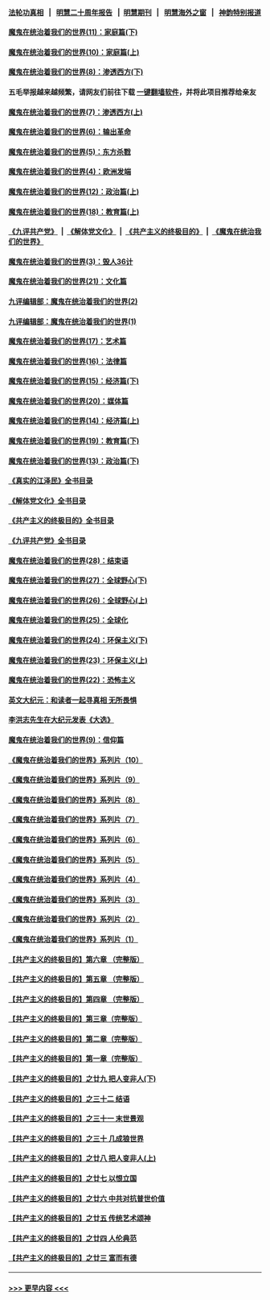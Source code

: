 #### [法轮功真相](https://github.com/gfw-breaker/truth/blob/master/README.md?t=0) &nbsp;&nbsp;|&nbsp;&nbsp; [明慧二十周年报告](https://github.com/gfw-breaker/mh-reports/blob/master/README.md?t=0) &nbsp;&nbsp;|&nbsp;&nbsp;[明慧期刊](https://github.com/gfw-breaker/mh-qikan) &nbsp;&nbsp;|&nbsp;&nbsp; [明慧海外之窗](https://github.com/gfw-breaker/mh-news/blob/master/README.md?t=0) &nbsp;&nbsp;|&nbsp;&nbsp; [神韵特别报道](https://github.com/gfw-breaker/mh-news/blob/master/shenyun.md?t=0)
#### [魔鬼在统治着我们的世界(11)：家庭篇(下)](../pages/nsc422/n10440961.md?t=11242337) 
#### [魔鬼在统治着我们的世界(10)：家庭篇(上)](../pages/nsc422/n10435448.md?t=11242337) 
#### [魔鬼在统治着我们的世界(8)：渗透西方(下)](../pages/nsc422/n10429603.md?t=11242337) 
#### 五毛举报越来越频繁，请网友们前往下载 [一键翻墙软件](https://github.com/gfw-breaker/ssr-accounts)，并将此项目推荐给亲友
#### [魔鬼在统治着我们的世界(7)：渗透西方(上)](../pages/nsc422/n10426013.md?t=11242337) 
#### [魔鬼在统治着我们的世界(6)：输出革命](../pages/nsc422/n10421536.md?t=11242337) 
#### [魔鬼在统治着我们的世界(5)：东方杀戮](../pages/nsc422/n10417707.md?t=11242337) 
#### [魔鬼在统治着我们的世界(4)：欧洲发端](../pages/nsc422/n10414890.md?t=11242337) 
#### [魔鬼在统治着我们的世界(12)：政治篇(上)](../pages/nsc422/n10444576.md?t=11242337) 
#### [魔鬼在统治着我们的世界(18)：教育篇(上)](../pages/nsc422/n10526970.md?t=11242337) 
#### [《九评共产党》](https://github.com/begood0513/9ping.md/blob/master/README.md) &nbsp;|&nbsp; [《解体党文化》](../../../../jtdwh.md/blob/master/README.md)  &nbsp;|&nbsp; [《共产主义的终极目的》](../../../../gczydzjmd.md/blob/master/README.md) &nbsp;|&nbsp; [《魔鬼在统治我们的世界》](../../../../mgztzwmdsj.md/blob/master/README.md) 
#### [魔鬼在统治着我们的世界(3)：毁人36计](../pages/nsc422/n10411583.md?t=11242337) 
#### [魔鬼在统治着我们的世界(21)：文化篇](../pages/nsc422/n10597706.md?t=11242337) 
#### [九评编辑部：魔鬼在统治着我们的世界(2)](../pages/nsc422/n10410036.md?t=11242337) 
#### [九评编辑部：魔鬼在统治着我们的世界(1)](../pages/nsc422/n10406825.md?t=11242337) 
#### [魔鬼在统治着我们的世界(17)：艺术篇](../pages/nsc422/n10499093.md?t=11242337) 
#### [魔鬼在统治着我们的世界(16)：法律篇](../pages/nsc422/n10485969.md?t=11242337) 
#### [魔鬼在统治着我们的世界(15)：经济篇(下)](../pages/nsc422/n10469975.md?t=11242337) 
#### [魔鬼在统治着我们的世界(20)：媒体篇](../pages/nsc422/n10586579.md?t=11242337) 
#### [魔鬼在统治着我们的世界(14)：经济篇(上)](../pages/nsc422/n10457370.md?t=11242337) 
#### [魔鬼在统治着我们的世界(19)：教育篇(下)](../pages/nsc422/n10564808.md?t=11242337) 
#### [魔鬼在统治着我们的世界(13)：政治篇(下)](../pages/nsc422/n10448270.md?t=11242337) 
#### [《真实的江泽民》全书目录](../pages/nsc422/n13721399.md?t=11242337) 
#### [《解体党文化》全书目录](../pages/nsc422/n13721157.md?t=11242337) 
#### [《共产主义的终极目的》全书目录](../pages/nsc422/n13721048.md?t=11242337) 
#### [《九评共产党》全书目录](../pages/nsc422/n13708085.md?t=11242337) 
#### [魔鬼在统治着我们的世界(28)：结束语](../pages/nsc422/n10936246.md?t=11242337) 
#### [魔鬼在统治着我们的世界(27)：全球野心(下)](../pages/nsc422/n10928319.md?t=11242337) 
#### [魔鬼在统治着我们的世界(26)：全球野心(上)](../pages/nsc422/n10900318.md?t=11242337) 
#### [魔鬼在统治着我们的世界(25)：全球化](../pages/nsc422/n10788205.md?t=11242337) 
#### [魔鬼在统治着我们的世界(24)：环保主义(下)](../pages/nsc422/n10695307.md?t=11242337) 
#### [魔鬼在统治着我们的世界(23)：环保主义(上)](../pages/nsc422/n10688613.md?t=11242337) 
#### [魔鬼在统治着我们的世界(22)：恐怖主义](../pages/nsc422/n10614727.md?t=11242337) 
#### [英文大纪元：和读者一起寻真相 无所畏惧](../pages/nsc422/n12542027.md?t=11242337) 
#### [李洪志先生在大纪元发表《大选》](../pages/nsc422/n12534746.md?t=11242337) 
#### [魔鬼在统治着我们的世界(9)：信仰篇](../pages/nsc422/n10432159.md?t=11242337) 
#### [《魔鬼在统治着我们的世界》系列片（10）](../pages/nsc422/n12292670.md?t=11242337) 
#### [《魔鬼在统治着我们的世界》系列片（9）](../pages/nsc422/n12290859.md?t=11242337) 
#### [《魔鬼在统治着我们的世界》系列片（8）](../pages/nsc422/n12287445.md?t=11242337) 
#### [《魔鬼在统治着我们的世界》系列片（7）](../pages/nsc422/n12283425.md?t=11242337) 
#### [《魔鬼在统治着我们的世界》系列片（6）](../pages/nsc422/n12282314.md?t=11242337) 
#### [《魔鬼在统治着我们的世界》系列片（5）](../pages/nsc422/n12281419.md?t=11242337) 
#### [《魔鬼在统治着我们的世界》系列片（4）](../pages/nsc422/n12274024.md?t=11242337) 
#### [《魔鬼在统治着我们的世界》系列片（3）](../pages/nsc422/n12271322.md?t=11242337) 
#### [《魔鬼在统治着我们的世界》系列片（2）](../pages/nsc422/n12269049.md?t=11242337) 
#### [《魔鬼在统治着我们的世界》系列片（1）](../pages/nsc422/n12267575.md?t=11242337) 
#### [【共产主义的终极目的】第六章 （完整版）](../pages/nsc422/n11428913.md?t=11242337) 
#### [【共产主义的终极目的】第五章 （完整版）](../pages/nsc422/n11428912.md?t=11242337) 
#### [【共产主义的终极目的】第四章 （完整版）](../pages/nsc422/n11428907.md?t=11242337) 
#### [【共产主义的终极目的】第三章（完整版）](../pages/nsc422/n11428848.md?t=11242337) 
#### [【共产主义的终极目的】第二章（完整版）](../pages/nsc422/n11428831.md?t=11242337) 
#### [【共产主义的终极目的】第一章（完整版）](../pages/nsc422/n11417651.md?t=11242337) 
#### [【共产主义的终极目的】之廿九 把人变非人(下)](../pages/nsc422/n11344140.md?t=11242337) 
#### [【共产主义的终极目的】之三十二 结语](../pages/nsc422/n11360535.md?t=11242337) 
#### [【共产主义的终极目的】之三十一 末世景观](../pages/nsc422/n11351129.md?t=11242337) 
#### [【共产主义的终极目的】之三十 几成狼世界](../pages/nsc422/n11348280.md?t=11242337) 
#### [【共产主义的终极目的】之廿八 把人变非人(上)](../pages/nsc422/n11340492.md?t=11242337) 
#### [【共产主义的终极目的】之廿七 以恨立国](../pages/nsc422/n11336944.md?t=11242337) 
#### [【共产主义的终极目的】之廿六 中共对抗普世价值](../pages/nsc422/n11324785.md?t=11242337) 
#### [【共产主义的终极目的】之廿五 传统艺术颂神](../pages/nsc422/n11296396.md?t=11242337) 
#### [【共产主义的终极目的】之廿四 人伦典范](../pages/nsc422/n11296397.md?t=11242337) 
#### [【共产主义的终极目的】之廿三 富而有德](../pages/nsc422/n11283598.md?t=11242337) 

----
#### [ >>> 更早内容 <<< ](../indexes/nsc422-earlier.md)
